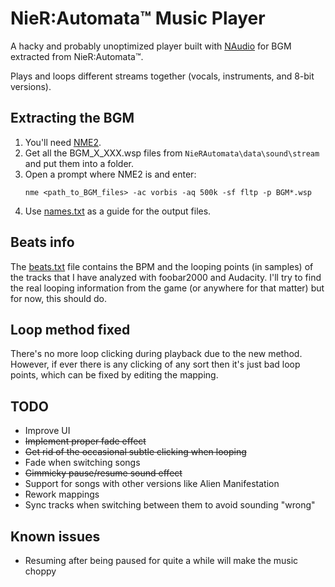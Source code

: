 # NieR:Automata™ Music Player
A hacky and probably unoptimized player built with [NAudio](https://github.com/naudio/NAudio) for BGM extracted from NieR:Automata™.

Plays and loops different streams together (vocals, instruments, and 8-bit versions).

## Extracting the BGM
1. You'll need [NME2](https://github.com/TypeA2/NME2).
2. Get all the BGM_X_XXX.wsp files from `NieRAutomata\data\sound\stream` and put them into a folder.
3. Open a prompt where NME2 is and enter:
    ```
    nme <path_to_BGM_files> -ac vorbis -aq 500k -sf fltp -p BGM*.wsp
    ```
4. Use [names.txt](names.txt) as a guide for the output files.

## Beats info
The [beats.txt](beats.txt) file contains the BPM and the looping points (in samples) of the tracks that I have analyzed with foobar2000 and Audacity. I'll try to find the real looping information from the game (or anywhere for that matter) but for now, this should do.

## Loop method fixed
There's no more loop clicking during playback due to the new method.\
However, if ever there is any clicking of any sort then it's just bad loop points, which can be fixed by editing the mapping.

## TODO
- Improve UI
- ~~Implement proper fade effect~~
- ~~Get rid of the occasional subtle clicking when looping~~
- Fade when switching songs
- ~~Gimmicky pause/resume sound effect~~
- Support for songs with other versions like Alien Manifestation
- Rework mappings
- Sync tracks when switching between them to avoid sounding "wrong"

## Known issues
- Resuming after being paused for quite a while will make the music choppy
